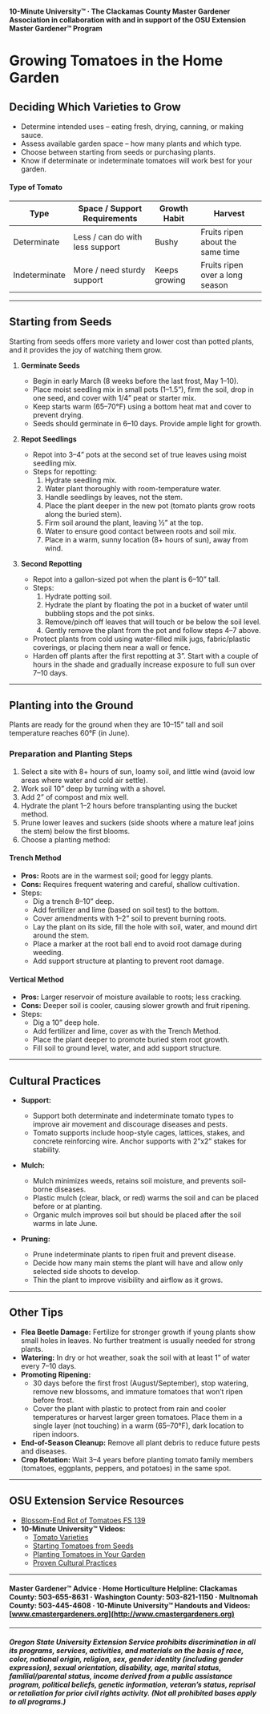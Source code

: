 #### 10-Minute University™ · The Clackamas County Master Gardener Association in collaboration with and in support of the OSU Extension Master Gardener™ Program

# Growing Tomatoes in the Home Garden

## Deciding Which Varieties to Grow

- Determine intended uses – eating fresh, drying, canning, or making sauce.
- Assess available garden space – how many plants and which type.
- Choose between starting from seeds or purchasing plants.
- Know if determinate or indeterminate tomatoes will work best for your garden.

#### Type of Tomato

| Type         | Space / Support Requirements     | Growth Habit    | Harvest                          |
|--------------|----------------------------------|-----------------|----------------------------------|
| Determinate  | Less / can do with less support  | Bushy           | Fruits ripen about the same time |
| Indeterminate| More / need sturdy support       | Keeps growing   | Fruits ripen over a long season  |

---

## Starting from Seeds

Starting from seeds offers more variety and lower cost than potted plants, and it provides the joy of watching them grow.

1. **Germinate Seeds**
   - Begin in early March (8 weeks before the last frost, May 1–10).
   - Place moist seedling mix in small pots (1–1.5”), firm the soil, drop in one seed, and cover with 1/4” peat or starter mix.
   - Keep starts warm (65–70°F) using a bottom heat mat and cover to prevent drying.
   - Seeds should germinate in 6–10 days. Provide ample light for growth.

2. **Repot Seedlings**
   - Repot into 3–4” pots at the second set of true leaves using moist seedling mix.
   - Steps for repotting:
     1. Hydrate seedling mix.
     2. Water plant thoroughly with room-temperature water.
     3. Handle seedlings by leaves, not the stem.
     4. Place the plant deeper in the new pot (tomato plants grow roots along the buried stem).
     5. Firm soil around the plant, leaving ½” at the top.
     6. Water to ensure good contact between roots and soil mix.
     7. Place in a warm, sunny location (8+ hours of sun), away from wind.

3. **Second Repotting**
   - Repot into a gallon-sized pot when the plant is 6–10” tall.
   - Steps:
     1. Hydrate potting soil.
     2. Hydrate the plant by floating the pot in a bucket of water until bubbling stops and the pot sinks.
     3. Remove/pinch off leaves that will touch or be below the soil level.
     4. Gently remove the plant from the pot and follow steps 4–7 above.
   - Protect plants from cold using water-filled milk jugs, fabric/plastic coverings, or placing them near a wall or fence.
   - Harden off plants after the first repotting at 3”. Start with a couple of hours in the shade and gradually increase exposure to full sun over 7–10 days.

---

## Planting into the Ground

Plants are ready for the ground when they are 10–15” tall and soil temperature reaches 60°F (in June).

### Preparation and Planting Steps

1. Select a site with 8+ hours of sun, loamy soil, and little wind (avoid low areas where water and cold air settle).
2. Work soil 10” deep by turning with a shovel.
3. Add 2” of compost and mix well.
4. Hydrate the plant 1–2 hours before transplanting using the bucket method.
5. Prune lower leaves and suckers (side shoots where a mature leaf joins the stem) below the first blooms.
6. Choose a planting method:

#### Trench Method

- **Pros:** Roots are in the warmest soil; good for leggy plants.
- **Cons:** Requires frequent watering and careful, shallow cultivation.
- Steps:
  - Dig a trench 8–10” deep.
  - Add fertilizer and lime (based on soil test) to the bottom.
  - Cover amendments with 1–2” soil to prevent burning roots.
  - Lay the plant on its side, fill the hole with soil, water, and mound dirt around the stem.
  - Place a marker at the root ball end to avoid root damage during weeding.
  - Add support structure at planting to prevent root damage.

#### Vertical Method

- **Pros:** Larger reservoir of moisture available to roots; less cracking.
- **Cons:** Deeper soil is cooler, causing slower growth and fruit ripening.
- Steps:
  - Dig a 10” deep hole.
  - Add fertilizer and lime, cover as with the Trench Method.
  - Place the plant deeper to promote buried stem root growth.
  - Fill soil to ground level, water, and add support structure.

---

## Cultural Practices

- **Support:**
  - Support both determinate and indeterminate tomato types to improve air movement and discourage diseases and pests.
  - Tomato supports include hoop-style cages, lattices, stakes, and concrete reinforcing wire. Anchor supports with 2”x2” stakes for stability.

- **Mulch:**
  - Mulch minimizes weeds, retains soil moisture, and prevents soil-borne diseases.
  - Plastic mulch (clear, black, or red) warms the soil and can be placed before or at planting.
  - Organic mulch improves soil but should be placed after the soil warms in late June.

- **Pruning:**
  - Prune indeterminate plants to ripen fruit and prevent disease.
  - Decide how many main stems the plant will have and allow only selected side shoots to develop.
  - Thin the plant to improve visibility and airflow as it grows.

---

## Other Tips

- **Flea Beetle Damage:** Fertilize for stronger growth if young plants show small holes in leaves. No further treatment is usually needed for strong plants.
- **Watering:** In dry or hot weather, soak the soil with at least 1” of water every 7–10 days.
- **Promoting Ripening:**
  - 30 days before the first frost (August/September), stop watering, remove new blossoms, and immature tomatoes that won’t ripen before frost.
  - Cover the plant with plastic to protect from rain and cooler temperatures or harvest larger green tomatoes. Place them in a single layer (not touching) in a warm (65–70°F), dark location to ripen indoors.
- **End-of-Season Cleanup:** Remove all plant debris to reduce future pests and diseases.
- **Crop Rotation:** Wait 3–4 years before planting tomato family members (tomatoes, eggplants, peppers, and potatoes) in the same spot.

---

## OSU Extension Service Resources

- [Blossom-End Rot of Tomatoes FS 139](http://catalog.extension.oregonstate.edu/)
- **10-Minute University™ Videos:**
  - [Tomato Varieties](https://www.youtube.com/watch?v=K0Sl3YWDazo)
  - [Starting Tomatoes from Seeds](https://www.youtube.com/watch?v=Zs0lZNMIuzA)
  - [Planting Tomatoes in Your Garden](https://www.youtube.com/watch?v=Pucpx5fuKdk)
  - [Proven Cultural Practices](https://www.youtube.com/watch?v=lpVBg-e_1vE)

---

#### Master Gardener™ Advice · Home Horticulture Helpline: Clackamas County: 503-655-8631 · Washington County: 503-821-1150 · Multnomah County: 503-445-4608 · 10-Minute University™ Handouts and Videos: [www.cmastergardeners.org](http://www.cmastergardeners.org)

---

##### Oregon State University Extension Service prohibits discrimination in all its programs, services, activities, and materials on the basis of race, color, national origin, religion, sex, gender identity (including gender expression), sexual orientation, disability, age, marital status, familial/parental status, income derived from a public assistance program, political beliefs, genetic information, veteran’s status, reprisal or retaliation for prior civil rights activity. (Not all prohibited bases apply to all programs.)